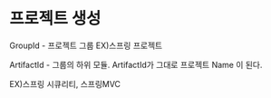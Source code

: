 # 프로젝트 생성

GroupId - 프로젝트 그룹 EX)스프링 프로젝트 

ArtifactId - 그룹의 하위 모듈. ArtifactId가 그대로 프로젝트 Name 이 된다.

EX)스프링 시큐리티, 스프링MVC